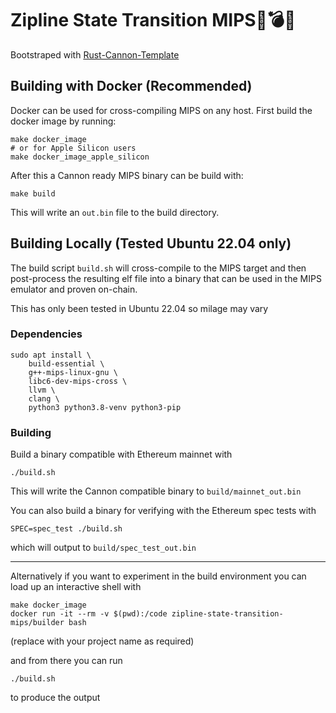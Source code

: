 # Zipline State Transition MIPS🦀💣💥

Bootstraped with [Rust-Cannon-Template](https://github.com/willemolding/rust-cannon-template)

## Building with Docker (Recommended)

Docker can be used for cross-compiling MIPS on any host. First build the docker image by running:

```shell
make docker_image
# or for Apple Silicon users
make docker_image_apple_silicon
```

After this a Cannon ready MIPS binary can be build with:
```shell
make build
```

This will write an `out.bin` file to the build directory.

## Building Locally (Tested Ubuntu 22.04 only)

The build script `build.sh` will cross-compile to the MIPS target and then post-process the resulting elf file into a binary that can be used in the MIPS emulator and proven on-chain.

This has only been tested in Ubuntu 22.04 so milage may vary

### Dependencies

```shell
sudo apt install \
    build-essential \
    g++-mips-linux-gnu \
    libc6-dev-mips-cross \
    llvm \
    clang \
    python3 python3.8-venv python3-pip 
```
### Building

Build a binary compatible with Ethereum mainnet with

```shell
./build.sh
```

This will write the Cannon compatible binary to `build/mainnet_out.bin`

You can also build a binary for verifying with the Ethereum spec tests with

```shell
SPEC=spec_test ./build.sh
```

which will output to `build/spec_test_out.bin`

---

Alternatively if you want to experiment in the build environment you can load up an interactive shell with
	
```shell
make docker_image
docker run -it --rm -v $(pwd):/code zipline-state-transition-mips/builder bash
```
(replace with your project name as required)

and from there you can run 

```shell
./build.sh
```
to produce the output
